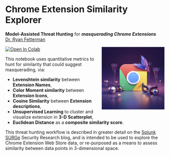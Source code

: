 # Chrome Extension Similarity Explorer
**Model-Assisted Threat Hunting** for ***masquerading Chrome Extensions*** </br>
<a href="https://www.splunk.com/en_us/blog/author/rfetterman.html">Dr. Ryan Fetterman</a>

<img src="img/masque.png" width='200' align='right'></img>

[![Open In Colab](https://colab.research.google.com/assets/colab-badge.svg)](https://colab.research.google.com/drive/1-_ZupjocfeK-C1lXmVCWnF3rZh4FBr_M?usp=sharing)

This notebook uses quantitative metrics to hunt for similarity that could suggest masquerading, via:
   - **Levenshtein similarity** between **Extension Names**,
   - **Color Moment similarity** between **Extension Icons**,
   - **Cosine Similarity** between **Extension descriptions**,
   - **Unsupervised Learning** to cluster and visualize extension in **3-D Scatterplot**,
   - **Euclidean Distance** as a **composite similarity score**.
   
This threat hunting workflow is described in greater detail on the <a href="https://www.splunk.com/en_us/blog/tag/surge.html">Splunk SURGe</a> Security Research blog, and is intended to be used to explore the Chrome Extension Web Store data, or re-purposed as a means to assess similarity between data points in 3-dimensional space.
